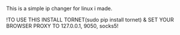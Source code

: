 This is a simple ip changer for linux i made.

!TO USE THIS INSTALL TORNET(sudo pip install tornet) & SET YOUR BROWSER PROXY TO 127.0.0.1, 9050, socks5!
